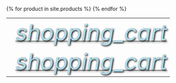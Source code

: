 <script type="module" src="https://unpkg.com/@google/model-viewer/dist/model-viewer.min.js"></script>

<table style="width:100%">
  {% for product in site.products %}
  <tr>
    <td><model-viewer alt="{{ product.name }}" src="assets/models/{{ product.glb }}" ios-src="assets/models/{{ product.usdz }}" auto-rotate camera-controls magic-leap ar /></td>
    <td><a href="{{ product.link }}"> 
      <i class="material-icons" style="font-size:60px;color:lightblue;text-shadow:2px 2px 4px #000000;">shopping_cart</i>
      </a></td>
  </tr>
  {% endfor %}

  <tr>
    <td><model-viewer alt="A 3D model of a damaged helmet" src="https://modelviewer.dev/shared-assets/models/glTF-Sample-Models/2.0/DamagedHelmet/glTF/DamagedHelmet.gltf" ios-src="assets/models/{{ product.usdz }}" auto-rotate camera-controls magic-leap ar /></td>
    <td><a href="www.google.com"> 
      <i class="material-icons" style="font-size:60px;color:lightblue;text-shadow:2px 2px 4px #000000;">shopping_cart</i>
      </a></td>
  </tr>


  
</table>
